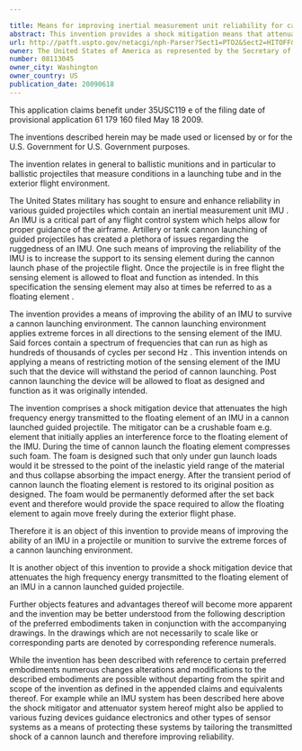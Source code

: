 ```yaml
---

title: Means for improving inertial measurement unit reliability for cannon launched applications
abstract: This invention provides a shock mitigation means that attenuates the high frequency energy transmitted to the floating element of an inertial measurement unit (IMU) device in a cannon launched guided projectile or cannon launched munition improving the ability of the IMU to survive the extreme forces of such cannon launched environment. The invention utilizes a crushable foam mitigator located in the IMU device's housing to interfere and apply a compressive force to the floating element of the IMU device, plus a rubber pad attenuator element placed above the foam mitigator to further tailor the transmission of shock energy to the floating element in the IMU device.
url: http://patft.uspto.gov/netacgi/nph-Parser?Sect1=PTO2&Sect2=HITOFF&p=1&u=%2Fnetahtml%2FPTO%2Fsearch-adv.htm&r=1&f=G&l=50&d=PALL&S1=08113045&OS=08113045&RS=08113045
owner: The United States of America as represented by the Secretary of the Army
number: 08113045
owner_city: Washington
owner_country: US
publication_date: 20090618
---
```

This application claims benefit under 35USC119 e of the filing date of provisional application 61 179 160 filed May 18 2009.

The inventions described herein may be made used or licensed by or for the U.S. Government for U.S. Government purposes.

The invention relates in general to ballistic munitions and in particular to ballistic projectiles that measure conditions in a launching tube and in the exterior flight environment.

The United States military has sought to ensure and enhance reliability in various guided projectiles which contain an inertial measurement unit IMU . An IMU is a critical part of any flight control system which helps allow for proper guidance of the airframe. Artillery or tank cannon launching of guided projectiles has created a plethora of issues regarding the ruggedness of an IMU. One such means of improving the reliability of the IMU is to increase the support to its sensing element during the cannon launch phase of the projectile flight. Once the projectile is in free flight the sensing element is allowed to float and function as intended. In this specification the sensing element may also at times be referred to as a floating element .

The invention provides a means of improving the ability of an IMU to survive a cannon launching environment. The cannon launching environment applies extreme forces in all directions to the sensing element of the IMU. Said forces contain a spectrum of frequencies that can run as high as hundreds of thousands of cycles per second Hz . This invention intends on applying a means of restricting motion of the sensing element of the IMU such that the device will withstand the period of cannon launching. Post cannon launching the device will be allowed to float as designed and function as it was originally intended.

The invention comprises a shock mitigation device that attenuates the high frequency energy transmitted to the floating element of an IMU in a cannon launched guided projectile. The mitigator can be a crushable foam e.g. element that initially applies an interference force to the floating element of the IMU. During the time of cannon launch the floating element compresses such foam. The foam is designed such that only under gun launch loads would it be stressed to the point of the inelastic yield range of the material and thus collapse absorbing the impact energy. After the transient period of cannon launch the floating element is restored to its original position as designed. The foam would be permanently deformed after the set back event and therefore would provide the space required to allow the floating element to again move freely during the exterior flight phase.

Therefore it is an object of this invention to provide means of improving the ability of an IMU in a projectile or munition to survive the extreme forces of a cannon launching environment.

It is another object of this invention to provide a shock mitigation device that attenuates the high frequency energy transmitted to the floating element of an IMU in a cannon launched guided projectile.

Further objects features and advantages thereof will become more apparent and the invention may be better understood from the following description of the preferred embodiments taken in conjunction with the accompanying drawings. In the drawings which are not necessarily to scale like or corresponding parts are denoted by corresponding reference numerals.

While the invention has been described with reference to certain preferred embodiments numerous changes alterations and modifications to the described embodiments are possible without departing from the spirit and scope of the invention as defined in the appended claims and equivalents thereof. For example while an IMU system has been described here above the shock mitigator and attenuator system hereof might also be applied to various fuzing devices guidance electronics and other types of sensor systems as a means of protecting these systems by tailoring the transmitted shock of a cannon launch and therefore improving reliability.

